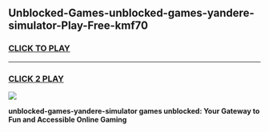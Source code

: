 
## Unblocked-Games-unblocked-games-yandere-simulator-Play-Free-kmf70
<h3>
<a href="https://premium76.site?title=unblocked-games-yandere-simulator&ref=21A">CLICK TO PLAY</a></h3>
<hr>

<h3>
<a href="https://premium76.site?title=unblocked-games-yandere-simulator&ref=21A">CLICK 2 PLAY</a>
  
</h3>

<a href="https://premium76.site?title=unblocked-games-yandere-simulator&ref=21A"><img src="https://clearcache.store/games.png"></a>


**unblocked-games-yandere-simulator games unblocked: Your Gateway to Fun and Accessible Online Gaming**
